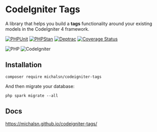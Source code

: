 # CodeIgniter Tags

A library that helps you build a **tags** functionality around your existing models in the CodeIgniter 4 framework.

[![PHPUnit](https://github.com/michalsn/codeigniter-tags/actions/workflows/phpunit.yml/badge.svg)](https://github.com/michalsn/codeigniter-tags/actions/workflows/phpunit.yml)
[![PHPStan](https://github.com/michalsn/codeigniter-tags/actions/workflows/phpstan.yml/badge.svg)](https://github.com/michalsn/codeigniter-tags/actions/workflows/phpstan.yml)
[![Deptrac](https://github.com/michalsn/codeigniter-tags/actions/workflows/deptrac.yml/badge.svg)](https://github.com/michalsn/codeigniter-tags/actions/workflows/deptrac.yml)
[![Coverage Status](https://coveralls.io/repos/github/michalsn/codeigniter-tags/badge.svg?branch=develop)](https://coveralls.io/github/michalsn/codeigniter-tags?branch=develop)

![PHP](https://img.shields.io/badge/PHP-%5E8.1-blue)
![CodeIgniter](https://img.shields.io/badge/CodeIgniter-%5E4.3-blue)

## Installation

    composer require michalsn/codeigniter-tags

And then migrate your database:

    php spark migrate --all

## Docs

https://michalsn.github.io/codeigniter-tags/
